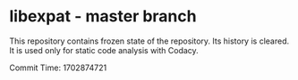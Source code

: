 # libexpat - master branch

This repository contains frozen state of the repository.
Its history is cleared. It is used only for static code
analysis with Codacy.

Commit Time: 1702874721